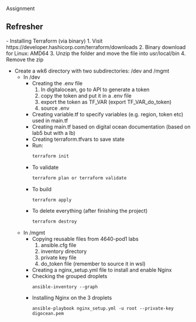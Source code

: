 Assignment

<h2>Refresher</h2>
- Installing Terraform (via binary)
  1. Visit https://developer.hashicorp.com/terraform/downloads
  2. Binary download for Linux: AMD64 
  3. Unzip the folder and move the file into usr/local/bin
  4. Remove the zip
  
- Create a wk6 directory with two subdirectories: /dev and /mgmt
  - In /dev
    - Creating the .env file
        1. In digitalocean, go to API to generate a token
        2. copy the token and put it in a .env file
        3. export the token as TF_VAR (export TF_VAR_do_token)
        4. source .env
    - Creating variable.tf to specify variables (e.g. region, token etc) used in main.tf  
    - Creating main.tf based on digital ocean documentation (based on lab5 but with a lb)
    - Creating terraform.tfvars to save state
    - Run: 
      ```bash
      terraform init
      ```
    - To validate
      ```bash
      terraform plan or terraform validate
      ``` 
    - To build
      ```bash
      terraform apply
      ``` 
    - To delete everything (after finishing the project)
      ```bash
      terraform destroy
      ``` 
  - In /mgmt
    - Copying reusable files from 4640-pod1 labs
      1. ansible.cfg file
      2. inventory directory
      3. private key file
      4. do_token file (remember to source it in wsl)
    - Creating a nginx_setup.yml file to install and enable Nginx
    - Checking the grouped droplets
      ```
      ansible-inventory --graph
      ```
    - Installing Nginx on the 3 droplets
      ```
      ansible-playbook nginx_setup.yml -u root --private-key digocean.pem
      ```


